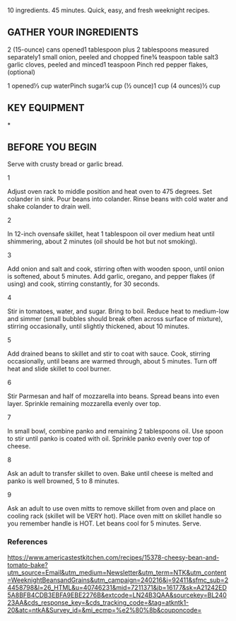 10 ingredients. 45 minutes. Quick, easy, and fresh weeknight recipes.

## GATHER YOUR INGREDIENTS

2 (15-ounce) cans opened1 tablespoon plus 2 tablespoons measured separately1 small onion, peeled and chopped fine¾ teaspoon table salt3 garlic cloves, peeled and minced1 teaspoon Pinch red pepper flakes, (optional)

1 opened⅓ cup waterPinch sugar¼ cup (½ ounce)1 cup (4 ounces)½ cup

## KEY EQUIPMENT

\*

## BEFORE YOU BEGIN

Serve with crusty bread or garlic bread.

1

Adjust oven rack to middle position and heat oven to 475 degrees. Set colander in sink. Pour beans into colander. Rinse beans with cold water and shake colander to drain well.

2

In 12-inch ovensafe skillet, heat 1 tablespoon oil over medium heat until shimmering, about 2 minutes (oil should be hot but not smoking).

3

Add onion and salt and cook, stirring often with wooden spoon, until onion is softened, about 5 minutes. Add garlic, oregano, and pepper flakes (if using) and cook, stirring constantly, for 30 seconds.

4

Stir in tomatoes, water, and sugar. Bring to boil. Reduce heat to medium-low and simmer (small bubbles should break often across surface of mixture), stirring occasionally, until slightly thickened, about 10 minutes.

5

Add drained beans to skillet and stir to coat with sauce. Cook, stirring occasionally, until beans are warmed through, about 5 minutes. Turn off heat and slide skillet to cool burner.

6

Stir Parmesan and half of mozzarella into beans. Spread beans into even layer. Sprinkle remaining mozzarella evenly over top.

7

In small bowl, combine panko and remaining 2 tablespoons oil. Use spoon to stir until panko is coated with oil. Sprinkle panko evenly over top of cheese.

8

Ask an adult to transfer skillet to oven. Bake until cheese is melted and panko is well browned, 5 to 8 minutes.

9

Ask an adult to use oven mitts to remove skillet from oven and place on cooling rack (skillet will be VERY hot). Place oven mitt on skillet handle so you remember handle is HOT. Let beans cool for 5 minutes. Serve.

### References

https://www.americastestkitchen.com/recipes/15378-cheesy-bean-and-tomato-bake?utm_source=Email&utm_medium=Newsletter&utm_term=NTK&utm_content=WeeknightBeansandGrains&utm_campaign=240216&j=92411&sfmc_sub=24458798&l=26_HTML&u=40746231&mid=7211371&jb=16177&sk=A21242ED5A8BFB4CDB3EBFA9EBE2276B&extcode=LN24B3QAA&sourcekey=BL24023AA&cds_response_key=&cds_tracking_code=&tag=atkntk1-20&atc=ntkA&Survey_id=&mi_ecmp=%e2%80%8b&couponcode=